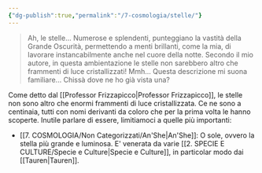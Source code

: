 ```yaml
---
{"dg-publish":true,"permalink":"/7-cosmologia/stelle/"}
---
```



> Ah, le stelle... Numerose e splendenti, punteggiano la vastità della Grande Oscurità, permettendo a menti brillanti, come la mia, di lavorare instancabilmente anche nel cuore della notte.
> Secondo il mio autore, in questa ambientazione le stelle non sarebbero altro che frammenti di luce cristallizzati! Mmh... Questa descrizione mi suona familiare... Chissà dove ne ho già vista una?

Come detto dal [[Professor Frizzapicco\|Professor Frizzapicco]], le stelle non sono altro che enormi frammenti di luce cristallizzata. Ce ne sono a centinaia, tutti con nomi derivanti da coloro che per la prima volta le hanno scoperte. Inutile parlare di essere, limitiamoci a quelle più importanti:

- [[7. COSMOLOGIA/Non Categorizzati/An'She\|An'She]]: O sole, ovvero la stella più grande e luminosa. E' venerata da varie [[2. SPECIE E CULTURE/Specie e Culture\|Specie e Culture]], in particolar modo dai [[Tauren\|Tauren]].